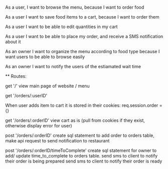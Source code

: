 As a user, I want to browse the menu, because I want to order food

As a user I want to save food items to a cart, because I want to order them

As a user I want to be able to edit quantities in my cart

As a user I want to be able to place my order, and receive a SMS notification about it

As an owner I want to organize the menu according to food type because I want users to be able to browse easily

As an owner I want to notify the users of the estiamated wait time



** Routes:

get '/' view main page of website / menu

<!-- // do this instead
app.get('/login/:id', (req, res) => {
  // using encrypted cookies
  req.session.user_id = req.params.id;

  // or using plain-text cookies
  res.cookie('user_id', req.params.id);

  // send the user somewhere
  res.redirect('/');
}); -->

get '/orders/:userID'

When user adds item to cart it is stored in their cookies:
    req.session.order = {}

get '/orders/:orderID' view cart as is (pull from cookies if they exist, otherwise display error for user)

post '/orders/:orderID' create sql statement to add order to orders table, make api request to send notification to restaurant

post '/orders/:orderID/timeToComplete'
create sql statement for owner to add/ update time_to_complete to orders table.
send sms to client to notify their order is being prepared
send sms to client to notify their order is ready

